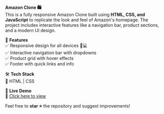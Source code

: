 **Amazon Clone 🛍️**  
This is a fully responsive Amazon Clone built using **HTML, CSS, and JavaScript** to replicate the look and feel of Amazon's homepage. The project includes interactive features like a navigation bar, product sections, and a modern UI design.  

🚀 **Features**  
✅ Responsive design for all devices 📱💻  
✅ Interactive navigation bar with dropdowns  
✅ Product grid with hover effects  
✅ Footer with quick links and info  

🛠️ **Tech Stack**  
🔹 HTML | CSS   

🎯 **Live Demo**  
🔗 [Click here to view](https://ganesh1248.github.io/Amazon_Clone/)  

Feel free to **star ⭐** the repository and suggest improvements!





